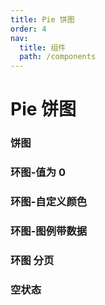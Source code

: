 ```yaml
---
title: Pie 饼图
order: 4
nav:
  title: 组件
  path: /components
---
```


# Pie 饼图

### 饼图

<code src="./demos/basic.tsx"></code>

<!-- ### 饼图-左侧 legend

<code src="./demos/leftLegend.tsx"></code> -->

### 环图-值为 0

<code src="./demos/ringZero.tsx"></code>

### 环图-自定义颜色

<code src="./demos/ring.tsx"></code>

<!-- ### 环图-自定义间距

<code src="./demos/ring2.tsx"></code> -->

### 环图-图例带数据

<code src="./demos/ringLegendWithData.tsx"></code>

### 环图 分页

<code src="./demos/ringPage.tsx"></code>

### 空状态

<code src="./demos/empty.tsx"></code>
